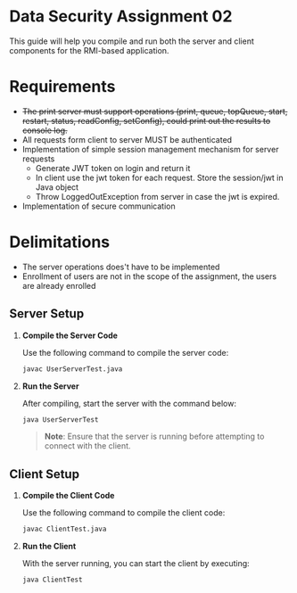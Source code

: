 # Data Security Assignment 02

This guide will help you compile and run both the server and client components for the RMI-based application.

# Requirements
* ~~The print server must support operations (print, queue, topQueue, start, restart, status, readConfig, setConfig), could print out the results to console log.~~
* All requests form client to server MUST be authenticated
* Implementation of simple session management mechanism for server requests
   * Generate JWT token on login and return it
   * In client use the jwt token for each request. Store the session/jwt in Java object
   * Throw LoggedOutException from server in case the jwt is expired.
* Implementation of secure communication

# Delimitations
* The server operations does't have to be implemented
* Enrollment of users are not in the scope of the assignment, the users are already enrolled

## Server Setup

1. **Compile the Server Code**

   Use the following command to compile the server code:

   ```sh
   javac UserServerTest.java
   ```

2. **Run the Server**

   After compiling, start the server with the command below:

   ```sh
   java UserServerTest
   ```

   > **Note**: Ensure that the server is running before attempting to connect with the client.

## Client Setup

1. **Compile the Client Code**

   Use the following command to compile the client code:

   ```sh
   javac ClientTest.java
   ```

2. **Run the Client**

   With the server running, you can start the client by executing:

   ```sh
   java ClientTest
   ```
